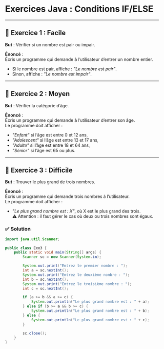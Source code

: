 # Exercices Java : Conditions IF/ELSE

---

## 🔹 Exercice 1 : Facile  
**But** : Vérifier si un nombre est pair ou impair.  

**Énoncé** :  
Écris un programme qui demande à l’utilisateur d’entrer un nombre entier.  
- Si le nombre est pair, affiche : *"Le nombre est pair"*.  
- Sinon, affiche : *"Le nombre est impair"*.  

---

## 🔹 Exercice 2 : Moyen  
**But** : Vérifier la catégorie d’âge.  

**Énoncé** :  
Écris un programme qui demande à l’utilisateur d’entrer son âge.  
Le programme doit afficher :  
- *"Enfant"* si l’âge est entre 0 et 12 ans,  
- *"Adolescent"* si l’âge est entre 13 et 17 ans,  
- *"Adulte"* si l’âge est entre 18 et 64 ans,  
- *"Sénior"* si l’âge est 65 ou plus.  

---

## 🔹 Exercice 3 : Difficile  
**But** : Trouver le plus grand de trois nombres.  

**Énoncé** :  
Écris un programme qui demande trois nombres à l’utilisateur.  
Le programme doit afficher :  
- *"Le plus grand nombre est : X"*, où X est le plus grand des trois.  
⚠️ Attention : il faut gérer le cas où deux ou trois nombres sont égaux.  

### ✅ Solution
```java
import java.util.Scanner;

public class Exo3 {
    public static void main(String[] args) {
        Scanner sc = new Scanner(System.in);

        System.out.print("Entrez le premier nombre : ");
        int a = sc.nextInt();
        System.out.print("Entrez le deuxième nombre : ");
        int b = sc.nextInt();
        System.out.print("Entrez le troisième nombre : ");
        int c = sc.nextInt();

        if (a >= b && a >= c) {
            System.out.println("Le plus grand nombre est : " + a);
        } else if (b >= a && b >= c) {
            System.out.println("Le plus grand nombre est : " + b);
        } else {
            System.out.println("Le plus grand nombre est : " + c);
        }

        sc.close();
    }
}
```
